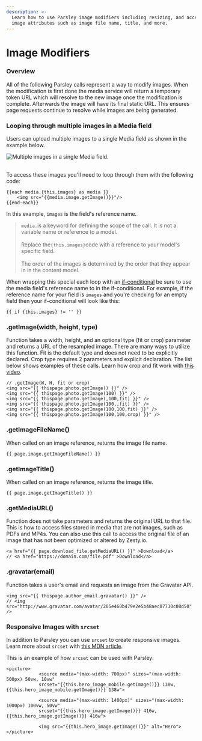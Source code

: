 ```yaml
---
description: >-
  Learn how to use Parsley image modifiers including resizing, and accessing
  image attributes such as image file name, title, and more.
---
```


# Image Modifiers

### Overview

All of the following Parsley calls represent a way to modify images. When the modification is first done the media service will return a temporary token URL which will resolve to the new image once the modification is complete. Afterwards the image will have its final static URL. This ensures page requests continue to resolve while images are being generated.

### Looping through multiple images in a Media field

Users can upload multiple images to a single Media field as shown in the example below.

![Multiple images in a single Media field.](../../../../.gitbook/assets/multiple-images-in-field-example.png)

\
To access these images you'll need to loop through them with the following code:&#x20;

```
{{each media.{this.images} as media }}
	<img src="{{media.image.getImage()}}"/>
{{end-each}}
```

In this example, `images` is the field's reference name.

> &#x20;`media.`is a keyword for defining the scope of the call. It is not a variable name or reference to a model. \
\
Replace the`{this.images}`code with a reference to your model's specific field.   \
&#x20;\
The order of the images is determined by the order that they appear in in the content model.&#x20;

When wrapping this special each loop with an [if-conditional](https://zesty.org/services/web-engine/introduction-to-parsley/if-conditionals) be sure to use the media field's reference name to in the if-conditional. For example, if the reference name for your field is `images`  and you're checking for an empty field then your if-conditional will look like this:&#x20;

`{{ if {this.images} != '' }}`

### .getImage(width, height, type)

Function takes a width, height, and an optional type (fit or crop) parameter and returns a URL of the resampled image. There are many ways to utilize this function. Fit is the default type and does not need to be explicitly declared. Crop type requires 2 parameters and explicit declaration. The list below shows examples of these calls. Learn how crop and fit work with [this video](https://www.youtube.com/watch?v=gin0sTwN6U4\&t=).

```
// .getImage(W, H, fit or crop)
<img src="{{ thispage.photo.getImage() }}" />
<img src="{{ thispage.photo.getImage(100) }}" />
<img src="{{ thispage.photo.getImage(,100,fit) }}" /> 
<img src="{{ thispage.photo.getImage(100,,fit) }}" />
<img src="{{ thispage.photo.getImage(100,100,fit) }}" />
<img src="{{ thispage.photo.getImage(100,100,crop) }}" />
```

### .getImageFileName()

When called on an image reference, returns the image file name.

```
{{ page.image.getImageFileName() }}
```

### .getImageTitle()

When called on an image reference, returns the image title.

```
{{ page.image.getImageTitle() }}
```

### .getMediaURL()

Function does not take parameters and returns the original URL to that file. This is how to access files stored in media that are not images, such as PDFs and MP4s. You can also use this call to access the original file of an image that has not been optimized or altered by Zesty.io.

```
<a href="{{ page.download_file.getMediaURL() }}" >Download</a>
// <a href="https://domain.com/file.pdf" >Download</a>
```

### .gravatar(email)

Function takes a user's email and requests an image from the Gravatar API.

```
<img src="{{ thispage.author_email.gravatar() }}" />
// <img src="http://www.gravatar.com/avatar/205e460b479e2e5b48aec07710c08d50" />
```

### Responsive Images with `srcset`

In addition to Parsley you can use `srcset` to create responsive images. Learn more about `srcset` with [this MDN article](https://developer.mozilla.org/en-US/docs/Learn/HTML/Multimedia\_and\_embedding/Responsive\_images).&#x20;

This is an example of how `srcset` can be used with Parsley:

```
<picture>
			<source media="(max-width: 700px)" sizes="(max-width: 500px) 50vw, 10vw"
			srcset="{{this.hero_image_mobile.getImage()}} 138w, {{this.hero_image_mobile.getImage()}} 138w">
			
			<source media="(max-width: 1400px)" sizes="(max-width: 1000px) 100vw, 50vw"
			srcset="{{this.hero_image.getImage()}} 416w, {{this.hero_image.getImage()}} 416w">
			
			<img src="{{this.hero_image.getImage()}}" alt="Hero">
</picture>
```
